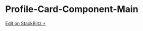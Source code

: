 # Profile-Card-Component-Main

[Edit on StackBlitz ⚡️](https://stackblitz.com/edit/web-platform-ohrz2d)